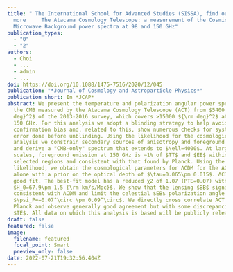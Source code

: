 ```yaml
---
title: " The International School for Advanced Studies (SISSA), find out
  more     The Atacama Cosmology Telescope: a measurement of the Cosmic
  Microwave Background power spectra at 98 and 150 GHz"
publication_types:
  - "0"
  - "2"
authors:
  - Choi
  - ...
  - admin
  - ...
doi: https://doi.org/10.1088/1475-7516/2020/12/045
publication: "*Journal of Cosmology and Astroparticle Physics*"
publication_short: In *JCAP*
abstract: We present the temperature and polarization angular power spectra of
  the CMB measured by the Atacama Cosmology Telescope (ACT) from $5400 {\rm
  deg}^2$ of the 2013-2016 survey, which covers >15000 ${\rm deg}^2$ at 98 and
  150 GHz. For this analysis we adopt a blinding strategy to help avoid
  confirmation bias and, related to this, show numerous checks for systematic
  error done before unblinding. Using the likelihood for the cosmological
  analysis we constrain secondary sources of anisotropy and foreground emission,
  and derive a "CMB-only" spectrum that extends to $\ell=4000$. At large angular
  scales, foreground emission at 150 GHz is ∼1% of $TT$ and $EE$ within our
  selected regions and consistent with that found by Planck. Using the same
  likelihood, we obtain the cosmological parameters for ΛCDM for the ACT data
  alone with a prior on the optical depth of $\tau=0.065\pm 0.015$. ΛCDM is a
  good fit. The best-fit model has a reduced χ2 of 1.07 (PTE=0.07) with
  $H_0=67.9\pm 1.5 {\rm km/s/Mpc}$. We show that the lensing $BB$ signal is
  consistent with ΛCDM and limit the celestial $EB$ polarization angle to
  $\psi_P=−0.07^\circ \pm 0.09^\circ$. We directly cross correlate ACT with
  Planck and observe generally good agreement but with some discrepancies in
  $TE$. All data on which this analysis is based will be publicly released.
draft: false
featured: false
image:
  filename: featured
  focal_point: Smart
  preview_only: false
date: 2022-07-21T19:32:56.404Z
---
```

